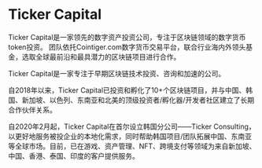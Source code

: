 # Ticker Capital

Ticker Capital是一家领先的数字资产投资公司，专注于区块链领域的数字货币token投资。
团队依托Cointiger.com数字货币交易平台，联合行业海内外领头基金，选取全球最前沿和最具潜力的区块链项目进行合作。

Ticker Capital是一家专注于早期区块链技术投资、咨询和加速的公司。

自2018年以来，Ticker Capital已投资和孵化了10+个区块链项目，并与中国、韩国、新加坡、以色列、东南亚和北美的顶级投资者/孵化器/开发者社区建立了长期合作伙伴关系。

自2020年2月起，Ticker Capital在首尔设立韩国分公司——Ticker Consulting，以更好地服务被投企业的本地化需求，同时帮助韩国项目/团队拓展中国、东南亚等全球市场。目前，已在游戏、资产管理、NFT、跨境支付等领域为来自新加坡、中国、香港、泰国、印度的客户提供服务。 
